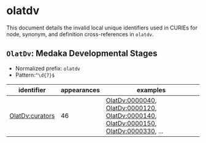 # olatdv

This document details the invalid local unique identifiers used in CURIEs
for node, synonym, and definition cross-references in `olatdv`.


## `OlatDv`: Medaka Developmental Stages

- Normalized prefix: `olatdv`
- Pattern:`^\d{7}$`


| identifier                                                |   appearances | examples                                                                                                                                                                                                                                                                                         |
|-----------------------------------------------------------|---------------|--------------------------------------------------------------------------------------------------------------------------------------------------------------------------------------------------------------------------------------------------------------------------------------------------|
| [OlatDv:curators](https://bioregistry.io/OlatDv:curators) |            46 | [OlatDv:0000040](https://bioregistry.io/OlatDv:0000040), [OlatDv:0000120](https://bioregistry.io/OlatDv:0000120), [OlatDv:0000140](https://bioregistry.io/OlatDv:0000140), [OlatDv:0000150](https://bioregistry.io/OlatDv:0000150), [OlatDv:0000330](https://bioregistry.io/OlatDv:0000330), ... |

